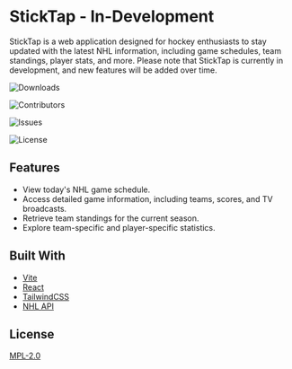 
# StickTap - In-Development

StickTap is a web application designed for hockey enthusiasts to stay updated with the latest NHL information, including game schedules, team standings, player stats, and more. Please note that StickTap is currently in development, and new features will be added over time.


![Downloads](https://img.shields.io/github/downloads/itsborck/sticktap/total)

![Contributors](https://img.shields.io/github/contributors/itsborck/sticktap?color=dark-green)

![Issues](https://img.shields.io/github/issues/itsborck/sticktap)

![License](https://img.shields.io/github/license/itsborck/sticktap)


## Features

- View today's NHL game schedule.
- Access detailed game information, including teams, scores, and TV broadcasts.
- Retrieve team standings for the current season.
- Explore team-specific and player-specific statistics.


## Built With

- [Vite](https://vitejs.dev/)
- [React](https://react.dev/)
- [TailwindCSS](https://tailwindcss.com/)
- [NHL API](https://gitlab.com/dword4/nhlapi/-/blob/master/new-api.md)
## License

[MPL-2.0](https://choosealicense.com/licenses/mpl-2.0/)

